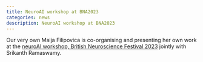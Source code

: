 ```yaml
---
title: NeuroAI workshop at BNA2023
categories: news
description: NeuroAI workshop at BNA2023
---
```


Our very own Maija Filipovica is co-organising and presenting her own work at the [neuroAI workshop, British Neuroscience Festival 2023](https://meetings.bna.org.uk/bna2023/prog/programme-day/recent-advances-at-the-interface-of-biological-intelligence-and-deep-neural-networks/) jointly with Srikanth Ramaswamy.